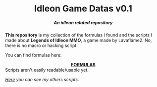 <div align="center" id="top">
  <p>
    <h1>Idleon Game Datas v0.1</h1>
    <h5>An idleon related repository</h5>
  <p>
</div>

<b>This repository</b> is my collection of the formulas I found and the scripts I made about <b>Legends of Idleon MMO</b>, a game made by Lavaflame2. No, there is no macro or hacking script.

You can find formulas here:
<div align="center" id="top">
  <a href="formulas/Main.pdf">
           <strong>FORMULAS</strong>
  </a>
</div>
Scripts aren't easily readable/usable yet.

*[Here](https://www.youtube.com/watch?v=dQw4w9WgXcQ) you can see my others scripts.*
